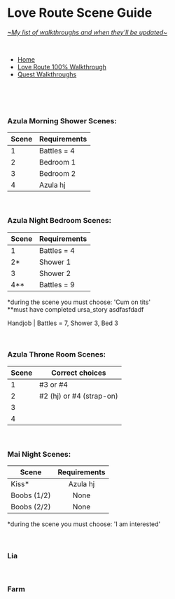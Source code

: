 # Love Route Scene Guide
[*\~My list of walkthroughs and when they'll be updated\~*](https://www.patreon.com/maimlain)

<br>

- [Home](https://github.com/maim-lain/fourelements/blob/master/book-2/home.md)  
- [Love Route 100% Walkthrough](https://github.com/maim-lain/fourelements/blob/master/book-2/loveroute.md)  
- [Quest Walkthroughs](https://github.com/maim-lain/fourelements/blob/master/book-2/quests.md)  

<br>
<br>
<br>

### Azula Morning Shower Scenes:
Scene | Requirements
--- | ---
1 | Battles = 4
2 | Bedroom 1
3 | Bedroom 2
4 | Azula hj

<br>

### Azula Night Bedroom Scenes:
Scene | Requirements
--- | ---
1 | Battles = 4
2* | Shower 1
3 | Shower 2
4** | Battles = 9

*during the scene you must choose: 'Cum on tits'  
**must have completed ursa_story asdfasfdadf

Handjob | Battles = 7, Shower 3, Bed 3

<br>

### Azula Throne Room Scenes:
Scene | Correct choices
--- | ---
1 | #3 or #4
2 | #2 (hj) or #4 (strap-on)
3 |  
4 |  

<br>

### Mai Night Scenes:
Scene | Requirements
--- | :---:
Kiss* | Azula hj
Boobs (1/2) | None
Boobs (2/2) | None

*during the scene you must choose: 'I am interested'

<br>

### Lia

<br>

### Farm

<!---

lia free -> love route
caught scenes still only on love route



zsleep
zshower

--->
